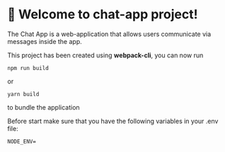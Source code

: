# 🚀 Welcome to chat-app project!

The Chat App is a web-application that allows users communicate via messages inside the app. 

This project has been created using **webpack-cli**, you can now run

```
npm run build
```

or

```
yarn build
```

to bundle the application

Before start make sure that you have the following variables in your .env file:
```
NODE_ENV=
```
